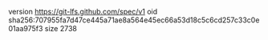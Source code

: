 version https://git-lfs.github.com/spec/v1
oid sha256:707955fa7d47ce445a71ae8a564e45ec66a53d18c5c6cd257c33c0e01aa975f3
size 2738
